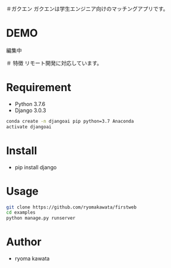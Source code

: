＃ガクエン
ガクエンは学生エンジニア向けのマッチングアプリです。

# DEMO

編集中

＃ 特徴
リモート開発に対応しています。

# Requirement

* Python 3.7.6
* Django 3.0.3

```bash
conda create -n djangoai pip python=3.7 Anaconda
activate djangoai
```
# Install

* pip install django

# Usage

```bash
git clone https://github.com/ryomakawata/firstweb
cd examples
python manage.py runserver
```
# Author

* ryoma kawata
